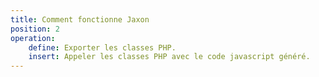 ```yaml
---
title: Comment fonctionne Jaxon
position: 2
operation:
    define: Exporter les classes PHP.
    insert: Appeler les classes PHP avec le code javascript généré.
---
```


